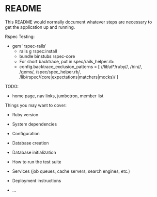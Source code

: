 # README

This README would normally document whatever steps are necessary to get the
application up and running.

Rspec Testing:
- gem 'rspec-rails'
    - rails g rspec:install
    - bundle binstubs rspec-core
    - For short backtrace, put in spec/rails_helper.rb:
    -   config.backtrace_exclusion_patterns = [
            /\/lib\d*\/ruby\//,
            /bin\//,
            /gems/,
            /spec\/spec_helper\.rb/,
            /lib\/rspec\/(core|expectations|matchers|mocks)/
        ]

TODO:
- home page, nav links, jumbotron, member list




Things you may want to cover:

* Ruby version

* System dependencies

* Configuration

* Database creation

* Database initialization

* How to run the test suite

* Services (job queues, cache servers, search engines, etc.)

* Deployment instructions

* ...
